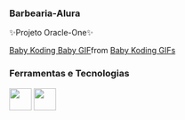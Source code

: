 ### Barbearia-Alura
✨Projeto Oracle-One✨

<div class="tenor-gif-embed" data-postid="24678193" data-share-method="host" data-aspect-ratio="1.46789" data-width="100%"><a href="https://tenor.com/view/baby-koding-baby-baby-boy-code-coding-gif-24678193">Baby Koding Baby GIF</a>from <a href="https://tenor.com/search/baby+koding-gifs">Baby Koding GIFs</a></div> <script type="text/javascript" async src="https://tenor.com/embed.js"></script>



### Ferramentas e Tecnologias

<img src="https://cdn.jsdelivr.net/gh/devicons/devicon/icons/html5/html5-original.svg" width="40" height="40"/>

<img src="https://cdn.jsdelivr.net/gh/devicons/devicon/icons/css3/css3-original-wordmark.svg" width="40" height="40" />
          
